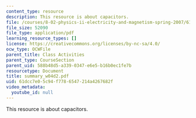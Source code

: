 ```yaml
---
content_type: resource
description: This resource is about capacitors.
file: /courses/8-02-physics-ii-electricity-and-magnetism-spring-2007/61dcc7e05c94f7786547214a4267682f_summary_w04d2.pdf
file_size: 52090
file_type: application/pdf
learning_resource_types: []
license: https://creativecommons.org/licenses/by-nc-sa/4.0/
ocw_type: OCWFile
parent_title: Class Activities
parent_type: CourseSection
parent_uid: 588b48d5-a339-0347-e6e5-b16b0ec1fe7b
resourcetype: Document
title: summary_w04d2.pdf
uid: 61dcc7e0-5c94-f778-6547-214a4267682f
video_metadata:
  youtube_id: null
---
```

This resource is about capacitors.